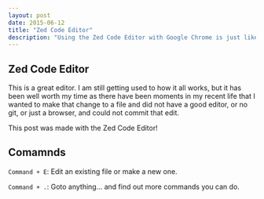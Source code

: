 ```yaml
---
layout: post
date: 2015-06-12
title: "Zed Code Editor"
description: "Using the Zed Code Editor with Google Chrome is just like having your mobile Sublime Text or Atom.io editors (but with less features I'm sure) and being able to browse or edit your remote Git repos with ease."
---
```


## Zed Code Editor

This is a great editor. I am still getting used to how it all works, but it has been well worth my time as there have been moments in my recent life that I wanted to make that change to a file and did not have a good editor, or no git, or just a browser, and could not commit that edit.

This post was made with the Zed Code Editor!

## Comamnds

`Command + E`: Edit an existing file or make a new one.

`Command + .`: Goto anything... and find out more commands you can do.